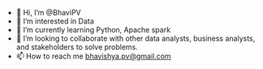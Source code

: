 - 👋 Hi, I’m @BhaviPV
- 👀 I’m interested in Data
- 🌱 I’m currently learning Python, Apache spark
- 💞️ I’m looking to collaborate with other data analysts, business analysts, and stakeholders to solve problems.
- 📫 How to reach me bhavishya.pv@gmail.com

<!---
BhaviPV/BhaviPV is a ✨ special ✨ repository because its `README.md` (this file) appears on your GitHub profile.
You can click the Preview link to take a look at your changes.
--->
